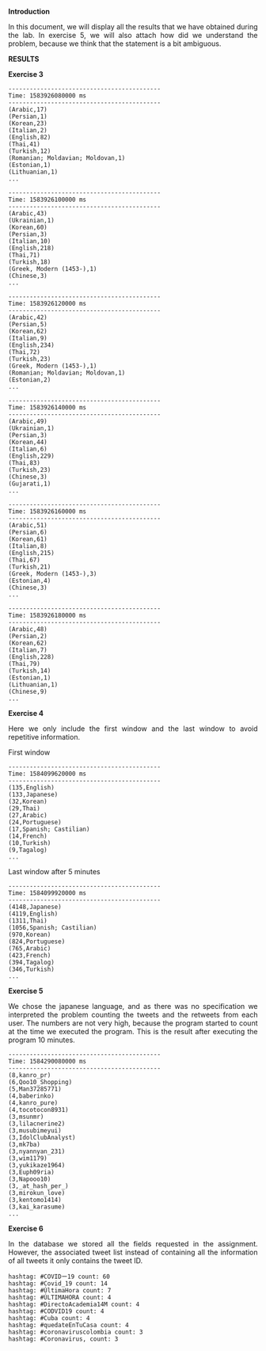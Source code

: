 **Introduction**

<p align = justify>In this document, we will display all the results that we have obtained during the lab. In exercise 5, we will also attach how did we understand the problem, because we think that the statement is a bit ambiguous.</p>

**RESULTS**


**Exercise 3**

``` 
-------------------------------------------
Time: 1583926080000 ms
-------------------------------------------
(Arabic,17)
(Persian,1)
(Korean,23)
(Italian,2)
(English,82)
(Thai,41)
(Turkish,12)
(Romanian; Moldavian; Moldovan,1)
(Estonian,1)
(Lithuanian,1)
...

-------------------------------------------
Time: 1583926100000 ms
-------------------------------------------
(Arabic,43)
(Ukrainian,1)
(Korean,60)
(Persian,3)
(Italian,10)
(English,218)
(Thai,71)
(Turkish,18)
(Greek, Modern (1453-),1)
(Chinese,3)
...

-------------------------------------------
Time: 1583926120000 ms
-------------------------------------------
(Arabic,42)
(Persian,5)
(Korean,62)
(Italian,9)
(English,234)
(Thai,72)
(Turkish,23)
(Greek, Modern (1453-),1)
(Romanian; Moldavian; Moldovan,1)
(Estonian,2)
...

-------------------------------------------
Time: 1583926140000 ms
-------------------------------------------
(Arabic,49)
(Ukrainian,1)
(Persian,3)
(Korean,44)
(Italian,6)
(English,229)
(Thai,83)
(Turkish,23)
(Chinese,3)
(Gujarati,1)
...

-------------------------------------------
Time: 1583926160000 ms
-------------------------------------------
(Arabic,51)
(Persian,6)
(Korean,61)
(Italian,8)
(English,215)
(Thai,67)
(Turkish,21)
(Greek, Modern (1453-),3)
(Estonian,4)
(Chinese,3)
...

-------------------------------------------
Time: 1583926180000 ms
-------------------------------------------
(Arabic,48)
(Persian,2)
(Korean,62)
(Italian,7)
(English,228)
(Thai,79)
(Turkish,14)
(Estonian,1)
(Lithuanian,1)
(Chinese,9)
...
``` 

**Exercise 4**

<p align = justify>Here we only include the first window and the last window to avoid repetitive information.</p>

First window

``` 
-------------------------------------------
Time: 1584099620000 ms
-------------------------------------------
(135,English)
(133,Japanese)
(32,Korean)
(29,Thai)
(27,Arabic)
(24,Portuguese)
(17,Spanish; Castilian)
(14,French)
(10,Turkish)
(9,Tagalog)
...
``` 

Last window after 5 minutes

``` 
-------------------------------------------
Time: 1584099920000 ms
-------------------------------------------
(4148,Japanese)
(4119,English)
(1311,Thai)
(1056,Spanish; Castilian)
(970,Korean)
(824,Portuguese)
(765,Arabic)
(423,French)
(394,Tagalog)
(346,Turkish)
...
``` 

**Exercise 5**

<p align = justify>We chose the japanese language, and as there was no specification we interpreted the problem counting the tweets and the retweets from each user.
The numbers are not very high, because the program started to count at the time we executed the program. This is the result after executing the program 10 minutes.</p>

``` 
-------------------------------------------
Time: 1584290080000 ms
-------------------------------------------
(8,kanro_pr)
(6,Qoo10_Shopping)
(5,Man37285771)
(4,baberinko)
(4,kanro_pure)
(4,tocotocon8931)
(3,msunmr)
(3,lilacnerine2)
(3,musubimeyui)
(3,IdolClubAnalyst)
(3,mk7ba)
(3,nyannyan_231)
(3,wim1179)
(3,yukikaze1964)
(3,Euph09ria)
(3,Napooo10)
(3,_at_hash_per_)
(3,mirokun_love)
(3,kentomo1414)
(3,kai_karasume)
...
``` 
**Exercise 6**

<p align = justify>In the database we stored all the fields requested in the assignment. However, the associated tweet list instead of containing all the information of all tweets
it only contains the tweet ID.</p>

``` 
hashtag: #COVIDー19 count: 60
hashtag: #Covid_19 count: 14
hashtag: #ÚltimaHora count: 7
hashtag: #ÚLTIMAHORA count: 4
hashtag: #DirectoAcademia14M count: 4
hashtag: #CODVID19 count: 4
hashtag: #Cuba count: 4
hashtag: #quedateEnTuCasa count: 4
hashtag: #coronaviruscolombia count: 3
hashtag: #Coronavirus, count: 3
``` 


